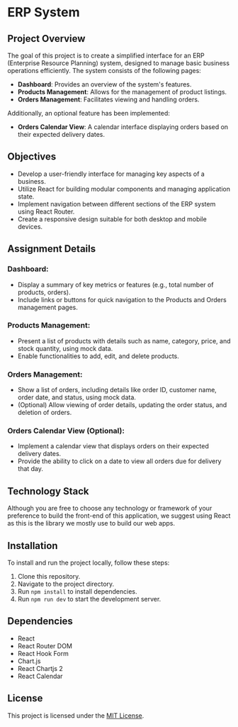 # ERP System

## Project Overview

The goal of this project is to create a simplified interface for an ERP (Enterprise Resource Planning) system, designed to manage basic business operations efficiently. The system consists of the following pages:

- **Dashboard**: Provides an overview of the system's features.
- **Products Management**: Allows for the management of product listings.
- **Orders Management**: Facilitates viewing and handling orders.

Additionally, an optional feature has been implemented:

- **Orders Calendar View**: A calendar interface displaying orders based on their expected delivery dates.

## Objectives

- Develop a user-friendly interface for managing key aspects of a business.
- Utilize React for building modular components and managing application state.
- Implement navigation between different sections of the ERP system using React Router.
- Create a responsive design suitable for both desktop and mobile devices.

## Assignment Details

### Dashboard:

- Display a summary of key metrics or features (e.g., total number of products, orders).
- Include links or buttons for quick navigation to the Products and Orders management pages.

### Products Management:

- Present a list of products with details such as name, category, price, and stock quantity, using mock data.
- Enable functionalities to add, edit, and delete products.

### Orders Management:

- Show a list of orders, including details like order ID, customer name, order date, and status, using mock data.
- (Optional) Allow viewing of order details, updating the order status, and deletion of orders.

### Orders Calendar View (Optional):

- Implement a calendar view that displays orders on their expected delivery dates.
- Provide the ability to click on a date to view all orders due for delivery that day.

## Technology Stack

Although you are free to choose any technology or framework of your preference to build the front-end of this application, we suggest using React as this is the library we mostly use to build our web apps.

## Installation

To install and run the project locally, follow these steps:

1. Clone this repository.
2. Navigate to the project directory.
3. Run `npm install` to install dependencies.
4. Run `npm run dev` to start the development server.

## Dependencies

- React
- React Router DOM
- React Hook Form
- Chart.js
- React Chartjs 2
- React Calendar

## License

This project is licensed under the [MIT License](LICENSE).
